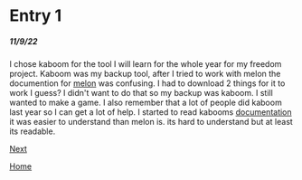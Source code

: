 # Entry 1
##### 11/9/22

I chose kaboom for the tool I will learn for the whole year for my freedom project. Kaboom was my backup tool, after I tried to work with melon the documention for [melon](https://melonjs.org) was confusing. I had to download 2 things for it to work I guess? I didn't want to do that so my backup was kaboom. I still wanted to make a game. I also remember that a lot of people did kaboom last year so I can get a lot of help. I started to read kabooms [documentation](https://kaboomjs.com) it was easier to understand than melon is. its hard to understand but at least its readable.   



[Next](entry02.md)

[Home](../README.md)
